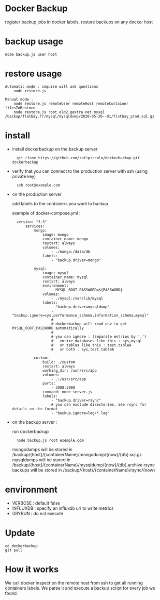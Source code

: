 # Docker Backup

register backup jobs in docker labels.
restore backups on any docker host

# backup usage

    node backup.js user host

# restore usage

    Automatic mode : inquire will ask questions
        node restore.js
    
    Manual mode :
        node restore.js remoteUser remoteHost remoteContainer filesToRestore
        node restore.js root old2.gextra.net mysql /backup/flatbay.fr/mysql/mysqldump/2020-05-20--01/flatbay_prod.sql.gz
    

# install

- install dockerbackup on the backup server

        git clone https://github.com/rafipiccolo/dockerbackup.git dockerbackup

- verify that you can connect to the production server with ssh (using private key)

        ssh root@exemple.com

- on the production server

    add labels to the containers you want to backup

    exemple of docker-compose.yml :

        version: "3.3"
            services:
                mongo:
                    image: mongo
                    container_name: mongo
                    restart: always
                    volumes:
                        - ./mongo:/data/db
                    labels:
                        - "backup.driver=mongo"

                mysql:
                    image: mysql
                    container_name: mysql
                    restart: always
                    environment:
                        - MYSQL_ROOT_PASSWORD=${PASSWORD}
                    volumes:
                        - ./mysql:/var/lib/mysql
                    labels:
                        - "backup.driver=mysqldump"
                        - "backup.ignore=sys,performance_schema,information_schema,mysql"
                        #
                        # dockerbackup will read env to get MYSQL_ROOT_PASSWORD automatically
                        # 
                        # you can ignore : (separate entries by ',')
                        #   entire databases like this : sys,mysql
                        #   or tables like this : test.tableA
                        #   or both : sys,test.tableA

                custom:
                    build: ./custom
                    restart: always
                    working_dir: /usr/src/app
                    volumes:
                        - .:/usr/src/app
                    ports:
                        - 3000:3000
                    command: node server.js
                    labels:     
                        - "backup.driver=rsync"
                        # you can exclude directories, see rsync for details on the format
                        - "backup.ignore=log/*.log"

- on the backup server :

    run dockerbackup

        node backup.js root exemple.com

    mongodumps will be stored in /backup/{host}/{containerName}/mongodump/{now}/{db}.sql.gz
    mysqldumps will be stored in /backup/{host}/{containerName}/mysqldump/{now}/{db}.archive
    rsync backups will be stored in /backup/{host}/{containerName}/rsync/{now}

# environment

- VERBOSE : default false
- INFLUXDB : specify an influxdb url to write metrics
- DRYRUN : do not execute

# Update

    cd dockerbackup
    git pull

# How it works

We call docker inspect on the remote host from ssh to get all running containers labels.
We parse it and execute a backup script for every job we found.
